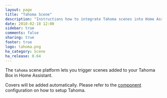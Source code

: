```yaml
---
layout: page
title: "Tahoma Scene"
description: "Instructions how to integrate Tahoma scenes into Home Assistant."
date: 2018-02-18 12:00
sidebar: true
comments: false
sharing: true
footer: true
logo: tahoma.png
ha_category: Scene
ha_release: 0.64
---
```


The `tahoma` scene platform lets you trigger scenes added to your Tahoma Box in Home Assistant.

Covers will be added automatically. Please refer to the [component](/components/tahoma/) configuration on how to setup Tahoma.
